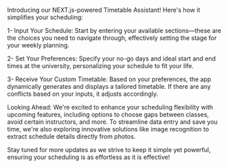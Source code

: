 

Introducing our NEXT.js-powered Timetable Assistant! Here's how it simplifies your scheduling:


1- Input Your Schedule: Start by entering your available sections—these are the choices you need to navigate through, effectively setting the stage for your weekly planning.

2- Set Your Preferences: Specify your no-go days and ideal start and end times at the university, personalizing your schedule to fit your life.

3- Receive Your Custom Timetable: Based on your preferences, the app dynamically generates and displays a tailored timetable. If there are any conflicts based on your inputs, it adjusts accordingly.



Looking Ahead: We're excited to enhance your scheduling flexibility with upcoming features, including options to choose gaps between classes, avoid certain instructors, and more. To streamline data entry and save you time, we're also exploring innovative solutions like image recognition to extract schedule details directly from photos.

Stay tuned for more updates as we strive to keep it simple yet powerful, ensuring your scheduling is as effortless as it is effective!

